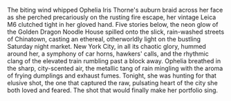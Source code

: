 The biting wind whipped Ophelia Iris Thorne's auburn braid across her face as she perched precariously on the rusting fire escape, her vintage Leica M6 clutched tight in her gloved hand.  Five stories below, the neon glow of the Golden Dragon Noodle House spilled onto the slick, rain-washed streets of Chinatown, casting an ethereal, otherworldly light on the bustling Saturday night market.  New York City, in all its chaotic glory, hummed around her, a symphony of car horns, hawkers' calls, and the rhythmic clang of the elevated train rumbling past a block away. Ophelia breathed in the sharp, city-scented air, the metallic tang of rain mingling with the aroma of frying dumplings and exhaust fumes.  Tonight, she was hunting for that elusive shot, the one that captured the raw, pulsating heart of the city she both loved and feared.  The shot that would finally make her portfolio sing.
